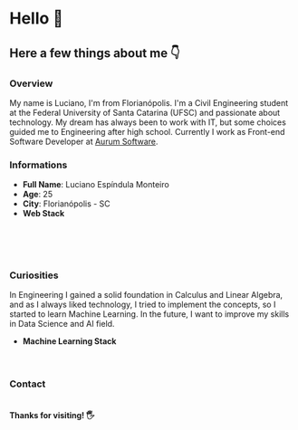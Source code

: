 <h1>Hello 👋</h1>
<h2>Here a few things about me 👇</h2>

<h3>Overview</h3>
<p>
My name is Luciano, I'm from Florianópolis. I'm a Civil Engineering
student at the Federal University of Santa Catarina (UFSC) and passionate about technology. My dream has always been to work with IT, but
some choices guided me to Engineering after high school. Currently I work as Front-end Software Developer at <a href="https://aurum.com.br/" target="_blank">Aurum Software</a>.
</p>

<h3>Informations</h3>
<ul>
<li><strong>Full Name</strong>: Luciano Espíndula Monteiro</li>
<li><strong>Age</strong>: 25</li>
<li><strong>City</strong>: Florianópolis - SC</li>
<li>
<strong>Web Stack</strong><br><br>
<span>
<img
src="https://img.shields.io/badge/HTML5-E34F26?style=for-the-badge&logo=html5&logoColor=white"
alt=""
/>
</span>
<span>
<img
src="https://img.shields.io/badge/CSS3-1572B6?style=for-the-badge&logo=css3&logoColor=white"
alt=""
/>
</span>
<img
src="https://img.shields.io/badge/TypeScript-007ACC?style=for-the-badge&logo=typescript&logoColor=white"
alt=""
/>
</span>
<span>
<img
src="https://img.shields.io/badge/React-20232A?style=for-the-badge&logo=react&logoColor=61DAFB"
alt=""
/>
</span>
<span>
<img
src="https://img.shields.io/badge/Redux-593D88?style=for-the-badge&logo=redux&logoColor=white"
alt=""
/>
</span>
<span>
<img
src="https://img.shields.io/badge/Jest-C21325?style=for-the-badge&logo=jest&logoColor=white"
alt=""
/>
</span><br />
<span>
<img
src="https://img.shields.io/badge/Node.js-339933?style=for-the-badge&logo=nodedotjs&logoColor=white"
alt=""
/>
</span>
<span>
<img
src="https://img.shields.io/badge/Express.js-000000?style=for-the-badge&logo=express&logoColor=white"
alt=""
/>
</span>
<span>
<img
src="https://img.shields.io/badge/PostgreSQL-316192?style=for-the-badge&logo=postgresql&logoColor=white"
alt=""
/>
</span>
<span>
<img
src="https://img.shields.io/badge/Flask-000000?style=for-the-badge&logo=flask&logoColor=white"
alt=""
/>
</span><br />
<span>
<img
src="https://img.shields.io/badge/Docker-2CA5E0?style=for-the-badge&logo=docker&logoColor=white"
alt=""
/>
</span>
<span>
<img
src="https://img.shields.io/badge/Amazon_AWS-FF9900?style=for-the-badge&logo=amazonaws&logoColor=white"
alt=""
/>
</span>
</li>
</ul>

<h3>Curiosities</h3>
<p>
In Engineering I gained a solid foundation in Calculus and Linear Algebra,
and as I always liked technology, I tried to implement the concepts, so I
started to learn Machine Learning. In the future, I want to improve my
skills in Data Science and AI field.
</p>

<ul>
<li>
<strong>Machine Learning Stack</strong><br><br>
<span>
<img
src="https://img.shields.io/badge/Python-3776AB?style=for-the-badge&logo=python&logoColor=white"
alt=""
/>
</span>
<span>
<img
src="https://img.shields.io/badge/Numpy-777BB4?style=for-the-badge&logo=numpy&logoColor=white"
alt=""
/>
</span>
<span>
<img
src="https://img.shields.io/badge/Pandas-2C2D72?style=for-the-badge&logo=pandas&logoColor=white"
alt=""
/>
</span>
<span>
<img
src="https://img.shields.io/badge/scikit_learn-F7931E?style=for-the-badge&logo=scikit-learn&logoColor=white"
alt=""
/>
</span>
</li>
</ul>

<h3>Contact</h3>
<a
href="https://www.linkedin.com/in/luciano-espindula/"
target="_blank"
>
<img
src="https://img.shields.io/badge/LinkedIn-0077B5?style=for-the-badge&logo=linkedin&logoColor=white"
alt=""
/>
</a>

<h4>Thanks for visiting! 🖐️</h4>
